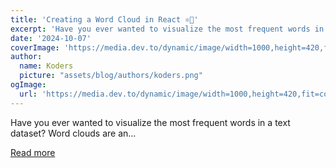 ```yaml
---
title: 'Creating a Word Cloud in React ⚛️🔡'
excerpt: 'Have you ever wanted to visualize the most frequent words in a text dataset? Word clouds are an...'
date: '2024-10-07'
coverImage: 'https://media.dev.to/dynamic/image/width=1000,height=420,fit=cover,gravity=auto,format=auto/https%3A%2F%2Fdev-to-uploads.s3.amazonaws.com%2Fuploads%2Farticles%2F9k6snjr3lrukz9susy26.png'
author:
  name: Koders
  picture: "assets/blog/authors/koders.png"
ogImage:
  url: 'https://media.dev.to/dynamic/image/width=1000,height=420,fit=cover,gravity=auto,format=auto/https%3A%2F%2Fdev-to-uploads.s3.amazonaws.com%2Fuploads%2Farticles%2F9k6snjr3lrukz9susy26.png'
---
```


Have you ever wanted to visualize the most frequent words in a text dataset? Word clouds are an...

[Read more](https://dev.to/mattlewandowski93/creating-a-word-cloud-in-react-1999)
